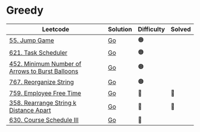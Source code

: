 # Greedy

| Leetcode  | Solution | Difficulty | Solved |
| --- | --- | --- | --- |
| [55. Jump Game](https://leetcode.com/problems/jump-game/) | [Go](<../Dynamic Programming/Solutions/55. Jump Game.md>) | 🟠 |   |
| [621. Task Scheduler](https://leetcode.com/problems/task-scheduler/) | [Go](<../Greedy/Solutions/621. Task Scheduler.md>) | 🟠 |  |
| [452. Minimum Number of Arrows to Burst Balloons](https://leetcode.com/problems/minimum-number-of-arrows-to-burst-balloons/) | [Go](<../Greedy/Solutions/452. Minimum Number of Arrows to Burst Balloons.md>) | 🟠 |  |
| [767. Reorganize String](https://leetcode.com/problems/reorganize-string/) | [Go](<../Greedy/Solutions/767. Reorganize String.md>) | 🟠 |  |
| [759. Employee Free Time](https://leetcode.com/problems/employee-free-time/) | [Go](<../Heap/Solutions/759. Employee Free Time.md>) | 🔴 | 🔴  |
| [358. Rearrange String k Distance Apart](https://leetcode.com/problems/rearrange-string-k-distance-apart/) | [Go](<../Greedy/Solutions/358. Rearrange String k Distance Apart.md>) | 🔴  | 🔴  |
| [630. Course Schedule III](https://leetcode.com/problems/course-schedule-iii/) | [Go](<../Greedy/Solutions/630. Course Schedule III.md>) | 🔴  |  |
